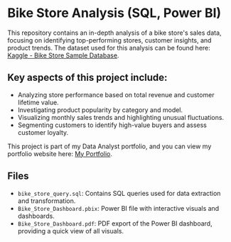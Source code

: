 # Bike Store Analysis (SQL, Power BI)

This repository contains an in-depth analysis of a bike store's sales data, focusing on identifying top-performing stores, customer insights, and product trends. The dataset used for this analysis can be found here: [Kaggle - Bike Store Sample Database](https://www.kaggle.com/datasets/dillonmyrick/bike-store-sample-database/data).

## Key aspects of this project include:

* Analyzing store performance based on total revenue and customer lifetime value.
* Investigating product popularity by category and model.
* Visualizing monthly sales trends and highlighting unusual fluctuations.
* Segmenting customers to identify high-value buyers and assess customer loyalty.

This project is part of my Data Analyst portfolio, and you can view my portfolio website here: [My Portfolio](https://apysarevskyi.github.io/).

## Files
- `bike_store_query.sql`: Contains SQL queries used for data extraction and transformation.
- `Bike_Store_Dashboard.pbix`: Power BI file with interactive visuals and dashboards.
- `Bike_Store_Dashboard.pdf`: PDF export of the Power BI dashboard, providing a quick view of all visuals.
